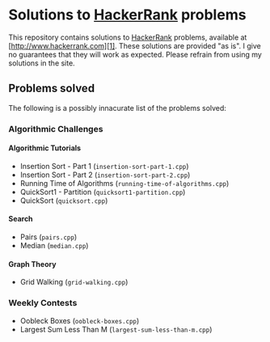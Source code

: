 # Solutions to [HackerRank][1] problems

This repository contains solutions to [HackerRank][1] problems, available at
[http://www.hackerrank.com][1]. These solutions are provided "as is". I give no
guarantees that they will work as expected. Please refrain from using my
solutions in the site.

## Problems solved

The following is a possibly innacurate list of the problems solved:

### Algorithmic Challenges

#### Algorithmic Tutorials

* Insertion Sort - Part 1 (`insertion-sort-part-1.cpp`)
* Insertion Sort - Part 2 (`insertion-sort-part-2.cpp`)
* Running Time of Algorithms (`running-time-of-algorithms.cpp`)
* QuickSort1 - Partition (`quicksort1-partition.cpp`)
* QuickSort (`quicksort.cpp`)

#### Search

* Pairs (`pairs.cpp`)
* Median (`median.cpp`)

#### Graph Theory

* Grid Walking (`grid-walking.cpp`)

### Weekly Contests

* Oobleck Boxes (`oobleck-boxes.cpp`)
* Largest Sum Less Than M (`largest-sum-less-than-m.cpp`)

[1]: http://www.hackerrank.com
